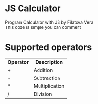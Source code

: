 
# JS Calculator
Program Calculator with JS 
by Filatova Vera  
This code is simple you can comment  

# Supported operators

<table>
  <tr align="center">
    <td><b>Operator</b></td>
    <td><b>Description</b></td>
  </tr>
  
   

  <tr align="left">
    <td>+</td>
    <td>Addition</td>
  </tr>
  <tr align="left">
    <td>-</td>
    <td>Subtraction</td>
  </tr>
  <tr align="left">
    <td>*</td>
    <td>Multiplication</td>
  </tr>
  <tr align="left">
    <td>/</td>
    <td>Division</td>
  </tr>
  
</table>

